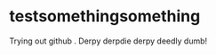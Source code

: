 testsomethingsomething
======================

Trying out github
.
Derpy derpdie derpy deedly dumb!
